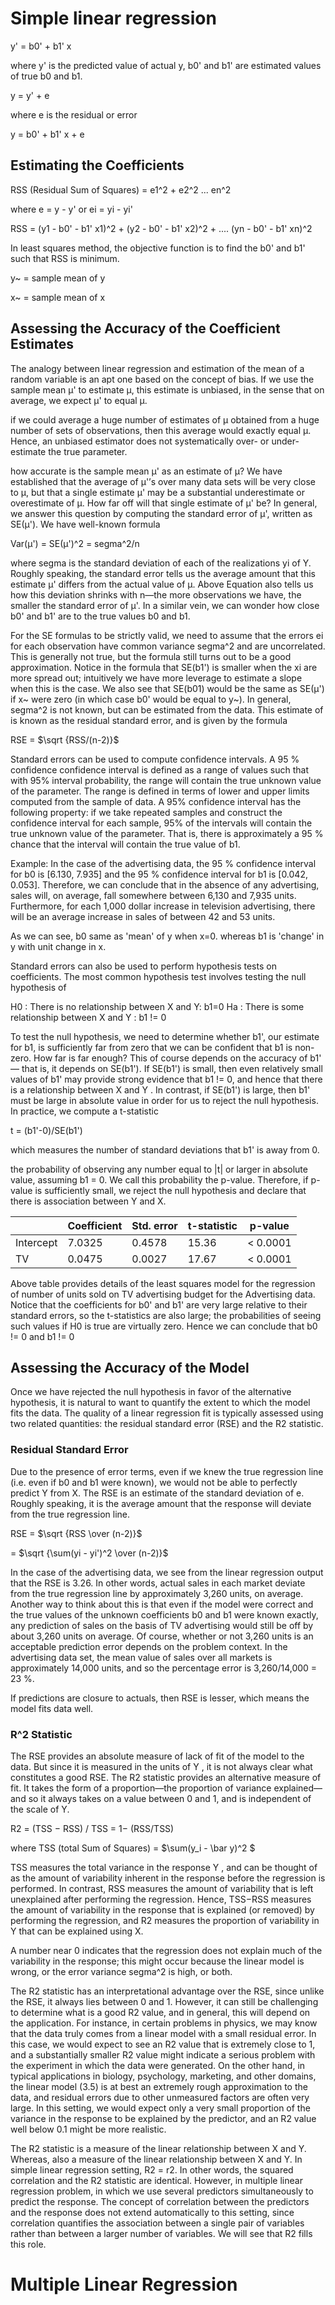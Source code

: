 # Simple linear regression

y' = b0' + b1' x

where y' is the predicted value of actual y, b0' and b1' are estimated values of true b0 and b1.

y = y' + e

where e is the residual or error

y = b0' + b1' x + e

## Estimating the Coefficients

RSS (Residual Sum of Squares) = e1^2 + e2^2 ... en^2

where e = y - y' or ei = yi - yi'

RSS = (y1 - b0' - b1' x1)^2 + (y2 - b0' - b1' x2)^2 + .... (yn - b0' - b1' xn)^2

In least squares method, the objective function is to find the b0' and b1' such that RSS is minimum. 

y~ = sample mean of y

x~ = sample mean of x

## Assessing the Accuracy of the Coefficient Estimates
The analogy between linear regression and estimation of the mean of a random variable is an apt one based on the concept of bias. If we use the sample mean μ' to estimate μ, this estimate is unbiased, in the sense that on average, we expect μ' to equal μ.

if we could average a huge number of estimates of μ obtained from a huge number of sets of observations, then this average
would exactly equal μ. Hence, an unbiased estimator does not systematically over- or under-estimate the true parameter.

how accurate is the sample mean μ' as an estimate of μ? We have established that the average of μ'’s over many data sets will be very close to μ, but that a single estimate μ' may be a substantial underestimate or overestimate of μ.
How far off will that single estimate of μ' be? In general, we answer this question by computing the standard error of μ', written as SE(μ'). We have well-known formula

Var(μ') = SE(μ')^2 = segma^2/n

where segma is the standard deviation of each of the realizations yi of Y. Roughly speaking, the standard error tells us the average amount that this estimate μ' differs from the actual value of μ. Above Equation also tells us how this deviation shrinks with n—the more observations we have, the smaller the standard error of μ'. In a similar vein, we can wonder how close b0' and b1' are to the true values b0 and b1.

For the SE formulas to be strictly valid, we need to assume that the errors ei for each observation have common variance segma^2 and are uncorrelated. This is generally not true, but the formula still turns out to be a good approximation. Notice in the formula that SE(b1') is smaller when the xi are more spread out; intuitively we have more leverage to estimate a slope when this is the case. We also see that SE(b01) would be the same as SE(μ') if x~ were zero (in which case b0' would be equal to y~). 
In general, segma^2 is not known, but can be estimated from the data. This estimate of  is known as the residual standard error, and is given by the formula 

RSE = $\sqrt {RSS/(n-2)}$

Standard errors can be used to compute confidence intervals. A 95 % confidence confidence interval is defined as a range of values such that with 95% interval probability, the range will contain the true unknown value of the parameter.
The range is defined in terms of lower and upper limits computed from the sample of data. A 95% confidence interval has the following property:
if we take repeated samples and construct the confidence interval for each sample, 95% of the intervals will contain the true unknown value of the parameter. That is, there is approximately a 95 % chance that the interval will contain the true value of b1.

Example: In the case of the advertising data, the 95 % confidence interval for b0 is [6.130, 7.935] and the 95 % confidence interval for b1 is [0.042, 0.053]. Therefore, we can conclude that in the absence of any advertising, sales will, on average, fall somewhere between 6,130 and 7,935 units. Furthermore, for each 1,000 dollar increase in television advertising, there will be an average increase in sales of between 42 and 53 units.

As we can see, b0 same as 'mean' of y when x=0. whereas b1 is 'change' in y with unit change in x. 

Standard errors can also be used to perform hypothesis tests on coefficients. The most common hypothesis test involves testing the null hypothesis of 

H0 : There is no relationship between X and Y: b1=0
Ha : There is some relationship between X and Y : b1 != 0

To test the null hypothesis, we need to determine whether b1', our estimate for b1, is sufficiently far from zero that we can be confident that b1 is non-zero. How far is far enough? This of course depends on the accuracy of b1' — that is, it depends on SE(b1'). If SE(b1') is small, then even relatively small values of b1' may provide strong evidence that b1 != 0, and hence that there is a relationship between X and Y . In contrast, if SE(b1') is large, then b1' must be large in absolute value in order for us to reject the null hypothesis. In practice, we compute a t-statistic

t = (b1'-0)/SE(b1')

which measures the number of standard deviations that b1' is away from 0.

the probability of observing any number equal to |t| or larger in absolute value, assuming b1 = 0. We call this probability
the p-value. Therefore, if p-value is sufficiently small, we reject the null hypothesis and declare that there is association between Y and X.

||Coefficient| Std. error| t-statistic| p-value|
|-|-|-|-|-|
|Intercept| 7.0325| 0.4578| 15.36| < 0.0001|
|TV| 0.0475| 0.0027| 17.67| < 0.0001|

Above table provides details of the least squares model for the regression of number of units sold on TV advertising budget for the Advertising data.
Notice that the coefficients for b0' and b1' are very large relative to their standard errors, so the t-statistics are also large; the probabilities of seeing such values if H0 is true are virtually zero. Hence we can conclude that 
b0 != 0 and b1 != 0

## Assessing the Accuracy of the Model
Once we have rejected the null hypothesis in favor of the alternative hypothesis, it is natural to want to quantify the extent to which the model fits the data. The quality of a linear regression fit is typically assessed using two related quantities: 
the residual standard error (RSE) and 
the R2 statistic.

### Residual Standard Error
Due to the presence of error terms, even if we knew the true regression line (i.e. even if b0 and b1 were known), we would not be able to perfectly predict Y from X. 
The RSE is an estimate of the standard deviation of e. Roughly speaking, it is the average amount that the response
will deviate from the true regression line.

RSE = $\sqrt {RSS \over (n-2)}$

 = $\sqrt {\sum(yi - yi')^2 \over (n-2)}$
 
In the case of the advertising data, we see from the linear regression output that the RSE is 3.26. In other words, actual sales in each market deviate from the true regression line by approximately 3,260 units, on average. 
Another way to think about this is that even if the model were correct and the true values of the unknown coefficients b0
and b1 were known exactly, any prediction of sales on the basis of TV advertising would still be off by about 3,260 units on average. Of course, whether or not 3,260 units is an acceptable prediction error depends on the problem context. In the advertising data set, the mean value of sales over all markets is approximately 14,000 units, and so the percentage error is 3,260/14,000 = 23 %. 

If predictions are closure to actuals, then RSE is lesser, which means the model fits data well.

### R^2 Statistic
The RSE provides an absolute measure of lack of fit of the model to the data. But since it is measured in the units of Y , it is not always clear what constitutes a good RSE. The R2 statistic provides an alternative measure of fit. It takes the form of a proportion—the proportion of variance explained—and so it always takes on a value between 0 and 1, and is independent of the scale of Y.

R2 = (TSS − RSS) / TSS
 = 1− (RSS/TSS)
 
where TSS (total Sum of Squares) = $\sum(y_i - \bar y)^2 $

TSS measures the total variance in the response Y , and can be thought of as the amount of variability inherent in the response before the regression is performed. 
In contrast, RSS measures the amount of variability that is left unexplained after performing the regression. 
Hence, TSS−RSS measures the amount of variability in the response that is explained (or removed) by performing the regression, and R2 measures the proportion of variability in Y that can be explained using X.

A number near 0 indicates that the regression does not explain much of the variability in the response; this might occur
because the linear model is wrong, or the error variance segma^2 is high, or both.

The R2 statistic has an interpretational advantage over the RSE, since unlike the RSE, it always lies between 0 and 1. However, it can still be challenging to determine what is a good R2 value, and in general, this will depend on the application. For instance, in certain problems in physics, we may know that the data truly comes from a linear model with
a small residual error. In this case, we would expect to see an R2 value that is extremely close to 1, and a substantially smaller R2 value might indicate a serious problem with the experiment in which the data were generated. On the other hand, in typical applications in biology, psychology, marketing, and other domains, the linear model (3.5) is at best an extremely rough approximation to the data, and residual errors due to other unmeasured factors are often very large. In this setting, we would expect only a very small proportion of the variance in the response to be explained by the
predictor, and an R2 value well below 0.1 might be more realistic.

The R2 statistic is a measure of the linear relationship between X and Y. Whereas, also a measure of the linear relationship between X and Y. In simple linear regression setting, R2 = r2. In other words, the squared correlation
and the R2 statistic are identical. However, in multiple linear regression problem, in which we use several predictors simultaneously to predict the response. The concept of correlation between the predictors and the response does not extend automatically to this setting, since correlation quantifies the association between a single pair of variables rather than between a larger number of variables. We will see that R2 fills this role.

# Multiple Linear Regression
